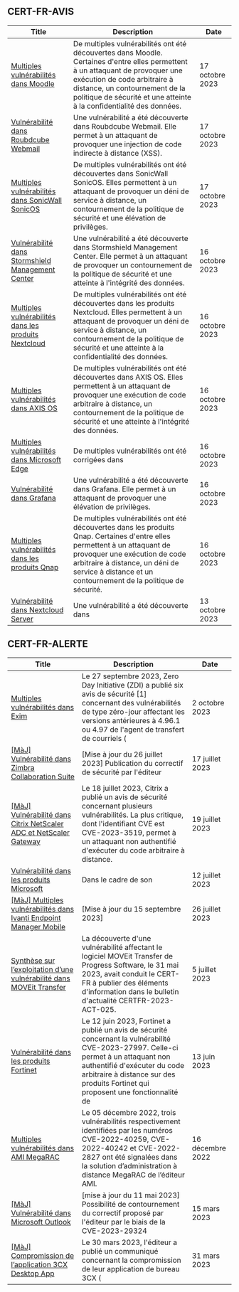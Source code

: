 
## CERT-FR-AVIS
|Title|Description|Date|
|---|---|---|
| [Multiples vulnérabilités dans Moodle](https://www.cert.ssi.gouv.fr/avis/CERTFR-2023-AVI-0854/) | De multiples vulnérabilités ont été découvertes dans Moodle. Certaines d'entre elles permettent à un attaquant de provoquer une exécution de code arbitraire à distance, un contournement de la politique de sécurité et une atteinte à la confidentialité des données. | 17 octobre 2023 |
| [Vulnérabilité dans Roubdcube Webmail](https://www.cert.ssi.gouv.fr/avis/CERTFR-2023-AVI-0853/) | Une vulnérabilité a été découverte dans Roubdcube Webmail. Elle permet à un attaquant de provoquer une injection de code indirecte à distance (XSS). | 17 octobre 2023 |
| [Multiples vulnérabilités dans SonicWall SonicOS](https://www.cert.ssi.gouv.fr/avis/CERTFR-2023-AVI-0852/) | De multiples vulnérabilités ont été découvertes dans SonicWall SonicOS. Elles permettent à un attaquant de provoquer un déni de service à distance, un contournement de la politique de sécurité et une élévation de privilèges. | 17 octobre 2023 |
| [Vulnérabilité dans Stormshield Management Center](https://www.cert.ssi.gouv.fr/avis/CERTFR-2023-AVI-0851/) | Une vulnérabilité a été découverte dans Stormshield Management Center. Elle permet à un attaquant de provoquer un contournement de la politique de sécurité et une atteinte à l'intégrité des données. | 16 octobre 2023 |
| [Multiples vulnérabilités dans les produits Nextcloud](https://www.cert.ssi.gouv.fr/avis/CERTFR-2023-AVI-0850/) | De multiples vulnérabilités ont été découvertes dans les produits Nextcloud. Elles permettent à un attaquant de provoquer un déni de service à distance, un contournement de la politique de sécurité et une atteinte à la confidentialité des données. | 16 octobre 2023 |
| [Multiples vulnérabilités dans AXIS OS](https://www.cert.ssi.gouv.fr/avis/CERTFR-2023-AVI-0849/) | De multiples vulnérabilités ont été découvertes dans AXIS OS. Elles permettent à un attaquant de provoquer une exécution de code arbitraire à distance, un contournement de la politique de sécurité et une atteinte à l'intégrité des données. | 16 octobre 2023 |
| [Multiples vulnérabilités dans Microsoft Edge](https://www.cert.ssi.gouv.fr/avis/CERTFR-2023-AVI-0848/) | De multiples vulnérabilités ont été corrigées dans  | 16 octobre 2023 |
| [Vulnérabilité dans Grafana](https://www.cert.ssi.gouv.fr/avis/CERTFR-2023-AVI-0847/) | Une vulnérabilité a été découverte dans Grafana. Elle permet à un attaquant de provoquer une élévation de privilèges. | 16 octobre 2023 |
| [Multiples vulnérabilités dans les produits Qnap](https://www.cert.ssi.gouv.fr/avis/CERTFR-2023-AVI-0846/) | De multiples vulnérabilités ont été découvertes dans les produits Qnap. Certaines d'entre elles permettent à un attaquant de provoquer une exécution de code arbitraire à distance, un déni de service à distance et un contournement de la politique de sécurité. | 16 octobre 2023 |
| [Vulnérabilité dans Nextcloud Server](https://www.cert.ssi.gouv.fr/avis/CERTFR-2023-AVI-0845/) | Une vulnérabilité a été découverte dans | 13 octobre 2023 |
## CERT-FR-ALERTE
|Title|Description|Date|
|---|---|---|
| [Multiples vulnérabilités dans Exim](https://www.cert.ssi.gouv.fr/alerte/CERTFR-2023-ALE-010/) | Le 27 septembre 2023, Zero Day Initiative (ZDI) a publié six avis de sécurité [1] concernant des vulnérabilités de type zéro-jour affectant les versions antérieures à 4.96.1 ou 4.97 de l'agent de transfert de courriels ( | 2 octobre 2023 |
| [[MàJ] Vulnérabilité dans Zimbra Collaboration Suite](https://www.cert.ssi.gouv.fr/alerte/CERTFR-2023-ALE-007/) | [Mise à jour du 26 juillet 2023] Publication du correctif de sécurité par l'éditeur | 17 juillet 2023 |
| [[MàJ] Vulnérabilité dans Citrix NetScaler ADC et NetScaler Gateway](https://www.cert.ssi.gouv.fr/alerte/CERTFR-2023-ALE-008/) | Le 18 juillet 2023, Citrix a publié un avis de sécurité concernant plusieurs vulnérabilités. La plus critique, dont l'identifiant CVE est CVE-2023-3519, permet à un attaquant non authentifié d'exécuter du code arbitraire à distance. | 19 juillet 2023 |
| [Vulnérabilité dans les produits Microsoft](https://www.cert.ssi.gouv.fr/alerte/CERTFR-2023-ALE-006/) | Dans le cadre de son  | 12 juillet 2023 |
| [[MàJ] Multiples vulnérabilités dans Ivanti Endpoint Manager Mobile](https://www.cert.ssi.gouv.fr/alerte/CERTFR-2023-ALE-009/) | [Mise à jour du 15 septembre 2023]  | 26 juillet 2023 |
| [Synthèse sur l’exploitation d’une vulnérabilité dans MOVEit Transfer](https://www.cert.ssi.gouv.fr/alerte/CERTFR-2023-ALE-005/) | La découverte d'une vulnérabilité affectant le logiciel MOVEit Transfer de Progress Software, le 31 mai 2023, avait conduit le CERT-FR à publier des éléments d'information dans le bulletin d'actualité CERTFR-2023-ACT-025. | 5 juillet 2023 |
| [Vulnérabilité dans les produits Fortinet](https://www.cert.ssi.gouv.fr/alerte/CERTFR-2023-ALE-004/) | Le 12 juin 2023, Fortinet a publié un avis de sécurité concernant la vulnérabilité CVE-2023-27997. Celle-ci permet à un attaquant non authentifié d'exécuter du code arbitraire à distance sur des produits Fortinet qui proposent une fonctionnalité de  | 13 juin 2023 |
| [Multiples vulnérabilités dans AMI MegaRAC](https://www.cert.ssi.gouv.fr/alerte/CERTFR-2022-ALE-014/) | Le 05 décembre 2022, trois vulnérabilités respectivement identifiées par les numéros CVE-2022-40259, CVE-2022-40242 et CVE-2022-2827 ont été signalées dans la solution d’administration à distance MegaRAC de l’éditeur AMI. | 16 décembre 2022 |
| [[MàJ] Vulnérabilité dans Microsoft Outlook](https://www.cert.ssi.gouv.fr/alerte/CERTFR-2023-ALE-002/) | [mise à jour du 11 mai 2023] Possibilité de contournement du correctif proposé par l'éditeur par le biais de la CVE-2023-29324 | 15 mars 2023 |
| [[MàJ] Compromission de l’application 3CX Desktop App](https://www.cert.ssi.gouv.fr/alerte/CERTFR-2023-ALE-003/) | Le 30 mars 2023, l'éditeur a publié un communiqué concernant la compromission de leur application de bureau 3CX ( | 31 mars 2023 |
